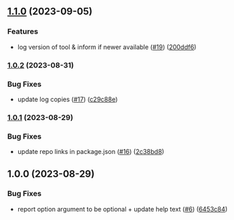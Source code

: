 ## [1.1.0](https://github.com/customerio/cio-sdk-tools/compare/1.0.2...1.1.0) (2023-09-05)


### Features

* log version of tool & inform if newer available ([#19](https://github.com/customerio/cio-sdk-tools/issues/19)) ([200ddf6](https://github.com/customerio/cio-sdk-tools/commit/200ddf601ccb96555ea82043189f492926e7c282))

### [1.0.2](https://github.com/customerio/cio-sdk-tools/compare/1.0.1...1.0.2) (2023-08-31)


### Bug Fixes

* update log copies ([#17](https://github.com/customerio/cio-sdk-tools/issues/17)) ([c29c88e](https://github.com/customerio/cio-sdk-tools/commit/c29c88e96a5f5baf2b80d3edbf821a0f0ee85050))

### [1.0.1](https://github.com/customerio/cio-sdk-tools/compare/1.0.0...1.0.1) (2023-08-29)


### Bug Fixes

* update repo links in package.json ([#16](https://github.com/customerio/cio-sdk-tools/issues/16)) ([2c38bd8](https://github.com/customerio/cio-sdk-tools/commit/2c38bd885d6b82290aad407a608a1ba80684d2d7))

## 1.0.0 (2023-08-29)


### Bug Fixes

* report option argument to be optional + update help text ([#6](https://github.com/customerio/sdk-self-service/issues/6)) ([6453c84](https://github.com/customerio/sdk-self-service/commit/6453c843af24268ea902545d4140ecb11c8703ae))
